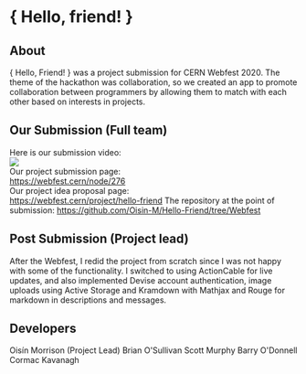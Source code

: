 # { Hello, friend! }

## About
{ Hello, Friend! } was a project submission for CERN Webfest 2020. The theme of the hackathon was collaboration, so we created an app to promote collaboration between programmers by allowing them to match with each other based on interests in projects.

## Our Submission (Full team)
Here is our submission video: </br>
[![](http://img.youtube.com/vi/6ASSVd14eXA/0.jpg)](http://www.youtube.com/watch?v=6ASSVd14eXA "{ Hello, Friend }")
</br>
Our project submission page: </br>
https://webfest.cern/node/276
</br>
Our project idea proposal page: </br>
https://webfest.cern/project/hello-friend
The repository at the point of submission:
https://github.com/Oisin-M/Hello-Friend/tree/Webfest

## Post Submission (Project lead)
After the Webfest, I redid the project from scratch since I was not happy with some of the functionality. I switched to using ActionCable for live updates, and also implemented Devise account authentication, image uploads using Active Storage and Kramdown with Mathjax and Rouge for markdown in descriptions and messages.

## Developers
Oisín Morrison (Project Lead)
Brian O'Sullivan
Scott Murphy
Barry O'Donnell
Cormac Kavanagh
